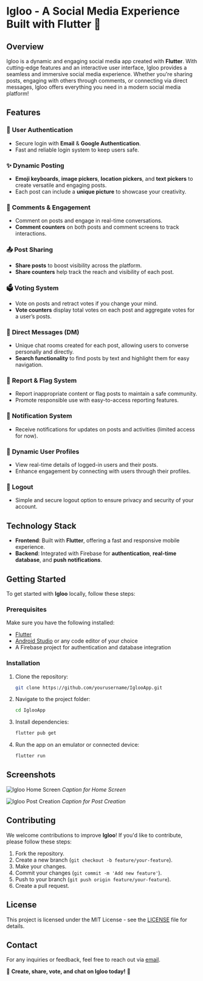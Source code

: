 # Igloo - A Social Media Experience Built with Flutter 🚀

## Overview
Igloo is a dynamic and engaging social media app created with **Flutter**. With cutting-edge features and an interactive user interface, Igloo provides a seamless and immersive social media experience. Whether you're sharing posts, engaging with others through comments, or connecting via direct messages, Igloo offers everything you need in a modern social media platform!

## Features
### 🔐 **User Authentication**
- Secure login with **Email** & **Google Authentication**.
- Fast and reliable login system to keep users safe.

### ✨ **Dynamic Posting**
- **Emoji keyboards**, **image pickers**, **location pickers**, and **text pickers** to create versatile and engaging posts.
- Each post can include a **unique picture** to showcase your creativity.

### 💬 **Comments & Engagement**
- Comment on posts and engage in real-time conversations.
- **Comment counters** on both posts and comment screens to track interactions.

### 📤 **Post Sharing**
- **Share posts** to boost visibility across the platform.
- **Share counters** help track the reach and visibility of each post.

### 🗳 **Voting System**
- Vote on posts and retract votes if you change your mind.
- **Vote counters** display total votes on each post and aggregate votes for a user’s posts.

### 📩 **Direct Messages (DM)**
- Unique chat rooms created for each post, allowing users to converse personally and directly.
- **Search functionality** to find posts by text and highlight them for easy navigation.

### 🚨 **Report & Flag System**
- Report inappropriate content or flag posts to maintain a safe community.
- Promote responsible use with easy-to-access reporting features.

### 🔔 **Notification System**
- Receive notifications for updates on posts and activities (limited access for now).

### 👤 **Dynamic User Profiles**
- View real-time details of logged-in users and their posts.
- Enhance engagement by connecting with users through their profiles.

### 🚪 **Logout**
- Simple and secure logout option to ensure privacy and security of your account.

## Technology Stack
- **Frontend**: Built with **Flutter**, offering a fast and responsive mobile experience.
- **Backend**: Integrated with Firebase for **authentication**, **real-time database**, and **push notifications**.

## Getting Started
To get started with **Igloo** locally, follow these steps:

### Prerequisites
Make sure you have the following installed:
- [Flutter](https://flutter.dev/docs/get-started/install)
- [Android Studio](https://developer.android.com/studio) or any code editor of your choice
- A Firebase project for authentication and database integration

### Installation
1. Clone the repository:
    ```bash
    git clone https://github.com/yourusername/IglooApp.git
    ```
2. Navigate to the project folder:
    ```bash
    cd IglooApp
    ```
3. Install dependencies:
    ```bash
    flutter pub get
    ```
4. Run the app on an emulator or connected device:
    ```bash
    flutter run
    ```

## Screenshots
![Igloo Home Screen](screenshots/home_screen.png)
*Caption for Home Screen*

![Igloo Post Creation](screenshots/post_creation.png)
*Caption for Post Creation*

## Contributing
We welcome contributions to improve **Igloo**! If you'd like to contribute, please follow these steps:

1. Fork the repository.
2. Create a new branch (`git checkout -b feature/your-feature`).
3. Make your changes.
4. Commit your changes (`git commit -m 'Add new feature'`).
5. Push to your branch (`git push origin feature/your-feature`).
6. Create a pull request.

## License
This project is licensed under the MIT License - see the [LICENSE](LICENSE) file for details.

## Contact
For any inquiries or feedback, feel free to reach out via [email](developer82542@example.com).



💬 **Create, share, vote, and chat on Igloo today!** 🎉
